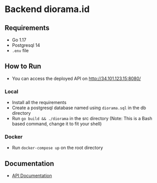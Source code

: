 # Backend diorama.id
## Requirements
- Go 1.17
- Postgresql 14
- `.env` file
## How to Run
- You can access the deployed API on http://34.101.123.15:8080/
### Local
- Install all the requirements
- Create a postgresql database named using `diorama.sql` in the db directory
- Run `go build && ./diorama` in the src directory (Note: This is a Bash based command, change it to fit your shell)
### Docker
- Run `docker-compose up` on the root directory

## Documentation
- [API Documentation](https://documenter.getpostman.com/view/19661864/UVkjwJ76)